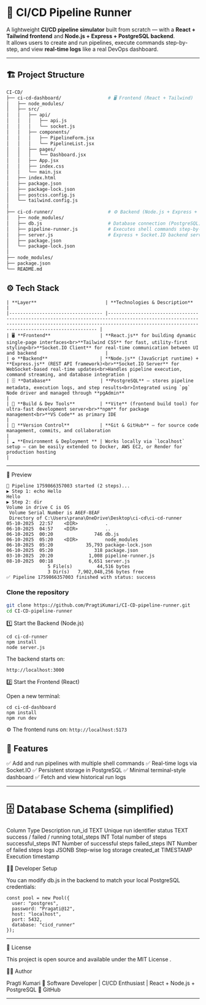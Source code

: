 # 🚀 CI/CD Pipeline Runner

A lightweight **CI/CD pipeline simulator** built from scratch — with a **React + Tailwind frontend** and **Node.js + Express + PostgreSQL backend**.  
It allows users to create and run pipelines, execute commands step-by-step, and view **real-time logs** like a real DevOps dashboard.

---

## 🏗️ Project Structure

```bash
CI-CD/
├── ci-cd-dashboard/                 # 🖥️ Frontend (React + Tailwind)
│   ├── node_modules/
│   ├── src/
│   │   ├── api/
│   │   │   ├── api.js
│   │   │   └── socket.js
│   │   ├── components/
│   │   │   ├── PipelineForm.jsx
│   │   │   └── PipelineList.jsx
│   │   ├── pages/
│   │   │   └── Dashboard.jsx
│   │   ├── App.jsx
│   │   ├── index.css
│   │   └── main.jsx
│   ├── index.html
│   ├── package.json
│   ├── package-lock.json
│   ├── postcss.config.js
│   └── tailwind.config.js
│
├── ci-cd-runner/                    # ⚙️ Backend (Node.js + Express + PostgreSQL)
│   ├── node_modules/
│   ├── db.js                        # Database connection (PostgreSQL)
│   ├── pipeline-runner.js           # Executes shell commands step-by-step
│   ├── server.js                    # Express + Socket.IO backend server
│   ├── package.json
│   └── package-lock.json
│
├── node_modules/
├── package.json
└── README.md
```

## ⚙️ Tech Stack
```
| **Layer**                         | **Technologies & Description**                                                                                                                                                                                  |
|---------------------------------- |-------------------------------------------------------------------------------------------------------------------------------------------------------------------------------------------------------------- |
| 🖥️ **Frontend**                  | **React.js** for building dynamic single-page interfaces<br>**Tailwind CSS** for fast, utility-first styling<br>**Socket.IO Client** for real-time communication between UI and backend                         |
| ⚙️ **Backend**                   | **Node.js** (JavaScript runtime) + **Express.js** (REST API framework)<br>**Socket.IO Server** for WebSocket-based real-time updates<br>Handles pipeline execution, command streaming, and database integration |
| 🗄️ **Database**                  | **PostgreSQL** — stores pipeline metadata, execution logs, and step results<br>Integrated using `pg` Node driver and managed through **pgAdmin**                                                                |
| 🧰 **Build & Dev Tools**         | **Vite** (frontend build tool) for ultra-fast development server<br>**npm** for package management<br>**VS Code** as primary IDE                                                                                |
| 🔄 **Version Control**           | **Git & GitHub** — for source code management, commits, and collaboration                                                                                                                                       |
| ☁️ **Environment & Deployment ** | Works locally via `localhost` setup — can be easily extended to Docker, AWS EC2, or Render for production hosting                                                                                               |
```
---

📸 Preview
```
🚀 Pipeline 1759866357003 started (2 steps)...
▶️ Step 1: echo Hello
Hello
▶️ Step 2: dir
Volume in drive C is OS
 Volume Serial Number is A6EF-8EAF
 Directory of C:\Users\prana\OneDrive\Desktop\ci-cd\ci-cd-runner
05-10-2025  22:57    <DIR>          .
06-10-2025  04:57    <DIR>          ..
06-10-2025  00:20               746 db.js
06-10-2025  05:20    <DIR>          node_modules
06-10-2025  05:20            35,793 package-lock.json
06-10-2025  05:20               318 package.json
03-10-2025  20:20             1,008 pipeline-runner.js
08-10-2025  00:18             6,651 server.js
               5 File(s)         44,516 bytes
               3 Dir(s)   7,902,048,256 bytes free
✅ Pipeline 1759866357003 finished with status: success
```

###  Clone the repository
```bash
git clone https://github.com/PragtiKumari/CI-CD-pipeline-runner.git
cd CI-CD-pipeline-runner
```

1️⃣ Start the Backend (Node.js)
```
cd ci-cd-runner
npm install
node server.js
```

The backend starts on:

```http://localhost:3000```

2️⃣ Start the Frontend (React)

Open a new terminal:
```
cd ci-cd-dashboard
npm install
npm run dev
```

⚙️ The frontend runs on:
```http://localhost:5173```

## 🧠 Features

✅ Add and run pipelines with multiple shell commands
✅ Real-time logs via Socket.IO
✅ Persistent storage in PostgreSQL
✅ Minimal terminal-style dashboard
✅ Fetch and view historical run logs

---

# 🗄️ Database Schema (simplified)
Column	Type	Description
run_id	TEXT	Unique run identifier
status	TEXT	success / failed / running
total_steps	INT	Total number of steps
successful_steps	INT	Number of successful steps
failed_steps	INT	Number of failed steps
logs	JSONB	Step-wise log storage
created_at	TIMESTAMP	Execution timestamp

🧑‍💻 Developer Setup

You can modify db.js in the backend to match your local PostgreSQL credentials:
```
const pool = new Pool({
  user: "postgres",
  password: "Pragati@12",
  host: "localhost",
  port: 5432,
  database: "cicd_runner"
});
```
---

📜 License

This project is open source and available under the MIT License
.

👩‍💻 Author

Pragti Kumari
📍 Software Developer | CI/CD Enthusiast | React + Node.js + PostgreSQL
🔗 GitHub

---
